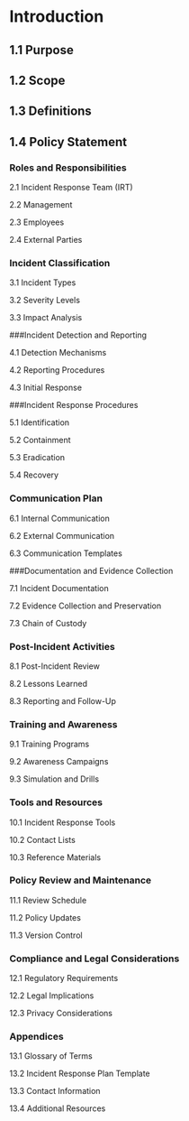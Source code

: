 # Introduction

## 1.1 Purpose

## 1.2 Scope

## 1.3 Definitions

## 1.4 Policy Statement

### Roles and Responsibilities

2.1 Incident Response Team (IRT)

2.2 Management

2.3 Employees

2.4 External Parties

### Incident Classification

3.1 Incident Types

3.2 Severity Levels

3.3 Impact Analysis

###Incident Detection and Reporting

4.1 Detection Mechanisms

4.2 Reporting Procedures

4.3 Initial Response

###Incident Response Procedures

5.1 Identification

5.2 Containment

5.3 Eradication

5.4 Recovery

### Communication Plan

6.1 Internal Communication

6.2 External Communication

6.3 Communication Templates

###Documentation and Evidence Collection

7.1 Incident Documentation

7.2 Evidence Collection and Preservation

7.3 Chain of Custody

### Post-Incident Activities

8.1 Post-Incident Review

8.2 Lessons Learned

8.3 Reporting and Follow-Up

### Training and Awareness

9.1 Training Programs

9.2 Awareness Campaigns

9.3 Simulation and Drills

### Tools and Resources

10.1 Incident Response Tools

10.2 Contact Lists

10.3 Reference Materials

### Policy Review and Maintenance

11.1 Review Schedule

11.2 Policy Updates

11.3 Version Control

### Compliance and Legal Considerations

12.1 Regulatory Requirements

12.2 Legal Implications

12.3 Privacy Considerations

### Appendices

13.1 Glossary of Terms

13.2 Incident Response Plan Template

13.3 Contact Information

13.4 Additional Resources
